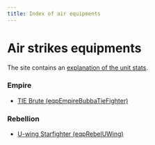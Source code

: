 ```yaml
---
title: Index of air equipments
---
```

# Air strikes equipments

The site contains an [explanation of the unit stats](unitexplained.md).

### Empire

  * [TIE Brute (eqpEmpireBubbaTieFighter)](eqpEmpireBubbaTieFighter.html)

### Rebellion

  * [U-wing Starfighter (eqpRebelUWing)](eqpRebelUWing.html)

